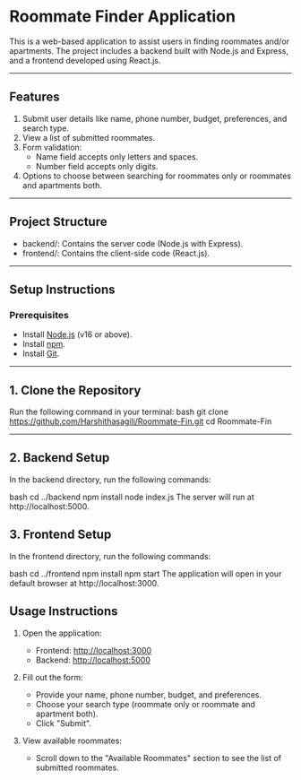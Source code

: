 # Roommate Finder Application

This is a web-based application to assist users in finding roommates and/or apartments. The project includes a backend built with Node.js and Express, and a frontend developed using React.js.

---

## Features
1. Submit user details like name, phone number, budget, preferences, and search type.
2. View a list of submitted roommates.
3. Form validation:
   - Name field accepts only letters and spaces.
   - Number field accepts only digits.
4. Options to choose between searching for roommates only or roommates and apartments both.

---

## Project Structure
- backend/: Contains the server code (Node.js with Express).
- frontend/: Contains the client-side code (React.js).

---

## Setup Instructions

### Prerequisites
- Install [Node.js](https://nodejs.org/) (v16 or above).
- Install [npm](https://www.npmjs.com/).
- Install [Git](https://git-scm.com/).

---

## 1. Clone the Repository
Run the following command in your terminal:
bash
git clone https://github.com/Harshithasagili/Roommate-Fin.git
cd Roommate-Fin

---

## 2. Backend Setup
In the backend directory, run the following commands:

bash
cd ../backend
npm install
node index.js
The server will run at http://localhost:5000.

## 3. Frontend Setup
In the frontend directory, run the following commands:

bash
cd ../frontend
npm install
npm start
The application will open in your default browser at http://localhost:3000.

## Usage Instructions

1. Open the application:
   - Frontend: [http://localhost:3000](http://localhost:3000)
   - Backend: [http://localhost:5000](http://localhost:5000)

2. Fill out the form:
   - Provide your name, phone number, budget, and preferences.
   - Choose your search type (roommate only or roommate and apartment both).
   - Click "Submit".

3. View available roommates:
   - Scroll down to the "Available Roommates" section to see the list of submitted roommates.




